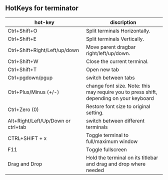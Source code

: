HotKeys for terminator
---

|hot-key|discription|
|---|---|
|Ctrl+Shift+O|Split terminals Horizontally.|
| Ctrl+Shift+E |Split terminals Vertically.|
| Ctrl+Shift+Right/Left/up/down| Move parent dragbar right/left/up/down.|
| Ctrl+Shift+W|Close the current terminal.|
| Ctrl+Shift+T | Open new tab|
| Ctrl+pgdown/pgup | switch between tabs|
| Ctrl+Plus/Minus (+/-)| change font  size. Note: this may require you to press shift, depending on your keyboard|
|Ctrl+Zero (0) |Restore font size to original setting.|
|Alt+Right/Left/Up/Down or ctrl+tab | switch between different terminals|
|CTRL+SHIFT + x|Toggle terminal to full/maximum window|
|F11|Toggle fullscreen|
|Drag and Drop| Hold the terminal on its titlebar and drag and drop where needed|
